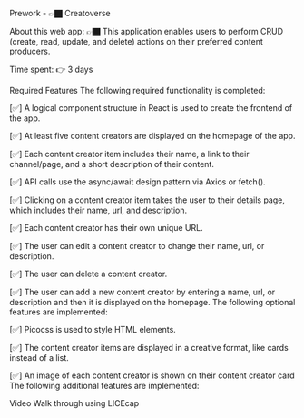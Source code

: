  Prework - 👉🏿 Creatoverse


About this web app: 👉🏿 This application enables users to perform CRUD (create, read, update, and delete) actions on their preferred content producers.

Time spent: 👉 3 days

Required Features
The following required functionality is completed:

[✅] A logical component structure in React is used to create the frontend of the app.

[✅] At least five content creators are displayed on the homepage of the app.

[✅] Each content creator item includes their name, a link to their channel/page, and a short description of their content.

[✅] API calls use the async/await design pattern via Axios or fetch().

[✅] Clicking on a content creator item takes the user to their details page, which includes their name, url, and description.

[✅] Each content creator has their own unique URL.

[✅] The user can edit a content creator to change their name, url, or description.

[✅] The user can delete a content creator.

[✅] The user can add a new content creator by entering a name, url, or description and then it is displayed on the homepage.
The following optional features are implemented:

[✅] Picocss is used to style HTML elements.

[✅] The content creator items are displayed in a creative format, like cards instead of a list.

[✅] An image of each content creator is shown on their content creator card
The following additional features are implemented:

Video Walk through using LICEcap
